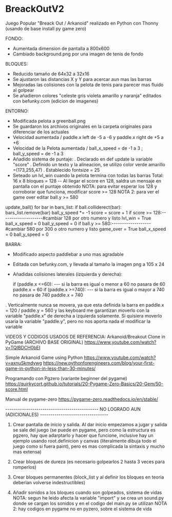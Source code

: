 # BreackOutV2
Juego Popular "Breack Out / Arkanoid" realizado en Python con Thonny (usando de base install py game zero)

FONDO:
- Aumentada dimension de pantalla a 800x600
- Cambiado background.png por una imagen de tenis de fondo


BLOQUES:
- Reducido tamaño de 64x32 a 32x16
- Se ajustaron las distancias X y Y para acercar aun mas las barras
- Mejoradas las colisiones con la pelota de tenis para parecer mas fluido al golpear
- Se añadieron colores "celeste gris violeta amarillo y naranja" editados con befunky.com (edicion de imagenes)


ENTORNO:
- Modificada pelota a greenball.png
- Se guardaron los archivos originales en la carpeta originales para diferenciar de los actuales
- Velocidad aumentada / paddle.x left de -5 a -6 y paddle.x right de +5 a +6
- Velocidad de la Pelota aumentada / ball_x_speed = de -1 a 3 ; ball_y_speed = de -1 a 3
- Añadido sistema de puntaje:
 . Declarado en def update la variable "score"
 . Definido un texto y la alineacion, se utilizo color verde amarillo =(173,255,47)
 . Establecido fontsize = 25
- Seteado un lvl_win cuando la pelota termina con todas las barras
 Total: 16 x 8 bloques = 128 -- Al llegar el score en 128, saldra un mensaje en pantalla con el puntaje obtenido
NOTA: para evitar esperar los 128 y corroborar que funciona, modificar score >= 128
NOTA 2: para ver el game over editar ball.y >= 580

update_ball()
    for bar in bars_list:
        if ball.colliderect(bar):
            bars_list.remove(bar)
            ball_y_speed *= -1
            score = score + 1
        if score >= 128:--------------------#cambiar 128 por otro numero y listo
            lvl_win = True
            ball_x_speed = 0
            ball_y_speed = 0
        if ball.y >= 580:-------------------#cambiar 580 por 300 o otro numero y listo
            game_over = True
            ball_x_speed = 0
            ball_y_speed = 0
    


BARRA:
- Modificado aspecto paddlebar a uno mas agradable
- Editada con befunky.com, y llevada al tamaño la imagen png a 105 x 24
- Añadidas colisiones laterales (izquierda y derecha):

    if (paddle.x <=60):          --- si la barra es igual o menor a 60 no pasara de 60
        paddle.x = 60
    if (paddle.x >=740):         --- si la barra es igual o mayor a 740 no pasara de 740
        paddle.x = 740

. Verticalmente nunca se movera, ya que esta definida la barra en paddle.x = 120 / paddle.y = 560 y las keyboard me garantizan moverlo con la variable "paddle.x" de derecha a izquierda solamente.   Si quisiera moverlo usaria la variable "paddle.y", pero no nos aporta nada el modificar la variable







VIDEOS Y CODIGOS USADOS DE REFERENCIA:
Arkanoid/Breakout Clone in PyGame               (ARCHIVO BASE ORIGINAL)
https://www.youtube.com/watch?v=TQIBDCH0bEI

Simple Arkanoid Game using Python
https://www.youtube.com/watch?v=axnuSkmdywg
https://new.pythonforengineers.com/blog/your-first-game-in-python-in-less-than-30-minutes/

Programando con Pgzero (variante beginner del pygame)
https://quirkycort.github.io/tutorials/20-Pygame-Zero-Basics/20-Gem/50-score.html

Manual de pygame-zero
https://pygame-zero.readthedocs.io/en/stable/








--------------------------------------------- NO LOGRADO AUN (ADICIONALES) ---------------------------------
1. Crear pantalla de inicio y salida. Al dar inicio empezamos a jugar y salida se sale del juego
(se puede en pygame, pero como la estructura es pgzero, hay que adarptarlo y hacer que funcione, inclusive hay un ejemplo usando root.definicion y canvas (literalmente dibuja todo el juego como si fuera paint), pero es mas complicada la sintaxis y mucho mas extensa)

2. Crear bloques de dureza (es necesario golpearlos 2 hasta 3 veces para romperlos)

3. Crear bloques permanentes (block_list y al definir los bloques en teoria deberian volverse indestructibles)

4. Añadir sonidos a los bloques cuando son golpeados, sistema de vidas
NOTA: segun he leido afecta la variable "import" y se crea un sound.py donde se cargan los sonidos y en el codigo del main.py se utilizan
NOTA 2: hay codigos en pygame no en pyzero, sobre el sistema de vida
